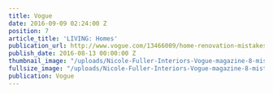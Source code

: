 ```yaml
---
title: Vogue
date: 2016-09-09 02:24:00 Z
position: 7
article_title: 'LIVING: Homes'
publication_url: http://www.vogue.com/13466009/home-renovation-mistakes-diy-tips/
publish_date: 2016-08-13 00:00:00 Z
thumbnail_image: "/uploads/Nicole-Fuller-Interiors-Vogue-magazine-8-mistakes-everyone-makes-during-a-home-renovation.jpg"
fullsize_image: "/uploads/Nicole-Fuller-Interiors-Vogue-magazine-8-mistakes-everyone-makes-during-a-home-renovation.jpg"
publication: Vogue
---
```


